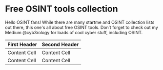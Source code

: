 <h1>Free OSINT tools collection</h1>

Hello OSINT fans! While there are many startme and OSINT collection lists out there, this one's all about free OSINT tools. 
Don’t forget to check out my Medium @cyb3rology for loads of cool cyber stuff, including OSINT.

| First Header  | Second Header |
| ------------- | ------------- |
| Content Cell  | Content Cell  |
| Content Cell  | Content Cell  |

